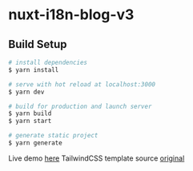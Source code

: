 # nuxt-i18n-blog-v3

## Build Setup

```bash
# install dependencies
$ yarn install

# serve with hot reload at localhost:3000
$ yarn dev

# build for production and launch server
$ yarn build
$ yarn start

# generate static project
$ yarn generate
```
Live demo [here](https://nuxt-i18n-blog.vercel.app/)
TailwindCSS template source [original](https://github.com/davidgrzyb/tailwind-blog-template)

